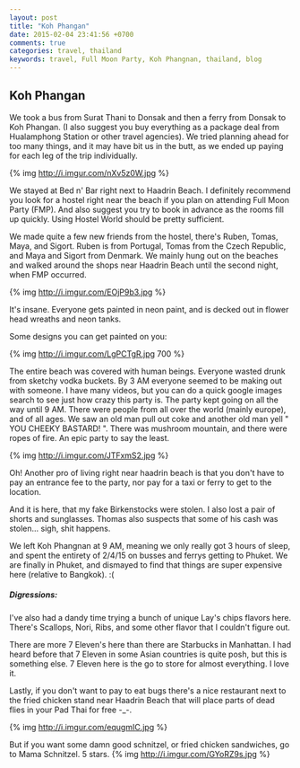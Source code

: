 ```yaml
---
layout: post
title: "Koh Phangan"
date: 2015-02-04 23:41:56 +0700
comments: true
categories: travel, thailand
keywords: travel, Full Moon Party, Koh Phangnan, thailand, blog
---
```


## Koh Phangan
We took a bus from Surat Thani to Donsak and then a ferry from Donsak to Koh Phangan. (I also suggest you buy everything as a package deal from Hualamphong Station or other travel agencies). We tried planning ahead for too many things, and it may have bit us in the butt, as we ended up paying for each leg of the trip individually.

{% img http://i.imgur.com/nXv5z0W.jpg %}

We stayed at Bed n' Bar right next to Haadrin Beach. I definitely recommend you look for a hostel right near the beach if you plan on attending Full Moon Party (FMP). And also suggest you try to book in advance as the rooms fill up quickly. Using Hostel World should be pretty sufficient. 

We made quite a few new friends from the hostel, there's Ruben, Tomas, Maya, and Sigort. Ruben is from Portugal, Tomas from the Czech Republic, and Maya and Sigort from Denmark. We mainly hung out on the beaches and walked around the shops near Haadrin Beach until the second night, when FMP occurred.

{% img http://i.imgur.com/EOjP9b3.jpg %}

It's insane. Everyone gets painted in neon paint, and is decked out in flower head wreaths and neon tanks. 

Some designs you can get painted on you: 

{% img http://i.imgur.com/LgPCTgR.jpg 700 %}

The entire beach was covered with human beings. Everyone wasted drunk from sketchy vodka buckets. By 3 AM everyone seemed to be making out with someone. I have many videos, but you can do a quick google images search to see just how crazy this party is. The party kept going on all the way until 9 AM. There were people from all over the world (mainly europe), and of all ages. We saw an old man pull out coke and another old man yell " YOU CHEEKY BASTARD! ". There was mushroom mountain, and there were ropes of fire. An epic party to say the least. 

{% img http://i.imgur.com/JTFxmS2.jpg %}


<!-- more -->

Oh! Another pro of living right near haadrin beach is that you don't have to pay an entrance fee to the party, nor pay for a taxi or ferry to get to the location. 

And it is here, that my fake Birkenstocks were stolen. I also lost a pair of shorts and sunglasses. Thomas also suspects that some of his cash was stolen... sigh, shit happens. 

We left Koh Phangnan at 9 AM, meaning we only really got 3 hours of sleep, and spent the entirety of 2/4/15 on busses and ferrys getting to Phuket. We are finally in Phuket, and dismayed to find that things are super expensive here (relative to Bangkok). :( 

##### Digressions: 
I've also had a dandy time trying a bunch of unique Lay's chips flavors here. There's Scallops, Nori, Ribs, and some other flavor that I couldn't figure out.

There are more 7 Eleven's here than there are Starbucks in Manhattan. I had heard before that 7 Eleven in some Asian countries is quite posh, but this is something else. 7 Eleven here is the go to store for almost everything. I love it. 

Lastly, if you don't want to pay to eat bugs there's a nice restaurant next to the fried chicken stand near Haadrin Beach that will place parts of dead flies in your Pad Thai for free -_-. 

{% img http://i.imgur.com/equgmIC.jpg %} 

But if you want some damn good schnitzel, or fried chicken sandwiches, go to Mama Schnitzel. 5 stars. 
{% img http://i.imgur.com/GYoRZ9s.jpg %}